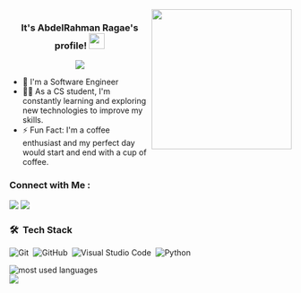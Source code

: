 
<img width="250" align="right" src="https://c.tenor.com/_DOBjnGspYAAAAAM/code-coding.gif">

<h3 align="center">
  It's AbdelRahman Ragae's profile!
  <img src="https://media.giphy.com/media/hvRJCLFzcasrR4ia7z/giphy.gif" width="28">
</h3>

<p align="center">
  <a href="https://github.com/DenverCoder1/readme-typing-svg"><img src="https://readme-typing-svg.herokuapp.com/?lines=Always%20learning%20new%20things&font=Fira%20Code&center=true&width=440&height=45&color=f75c7e&vCenter=true&size=22"></a>
</p> 
<!-- Typing SVG by DenverCoder1 - https://github.com/DenverCoder1/readme-typing-svg -->


- 🏢 I'm a Software Engineer
- 👨‍💻 As a CS student, I'm constantly learning and exploring new technologies to improve my skills.
- ⚡ Fun Fact: I'm a coffee enthusiast and my perfect day would start and end with a cup of coffee.



### Connect with Me :

<a href="https://linkedin.com/in/abdoragae74" target="_blank"><img src="https://img.shields.io/badge/AbdelRahman%20Ragae-0077B5?style=for-the-badge&logo=Linkedin&logoColor=white"/></a>
<a href="https://t.me/AbdoRagae74" target="_blank"><img src="https://img.shields.io/badge/AbdelRahman%20Ragae-0077B5?style=for-the-badge&logo=Telegram&logoColor=white"/></a>
### 🛠 &nbsp;Tech Stack
![Git](https://img.shields.io/badge/-Git-05122A?style=flat&logo=git)&nbsp;
![GitHub](https://img.shields.io/badge/-GitHub-05122A?style=flat&logo=github)&nbsp;
![Visual Studio Code](https://img.shields.io/badge/-Visual%20Studio%20Code-05122A?style=flat&logo=visual-studio-code&logoColor=007ACC)&nbsp;
![Python](https://img.shields.io/badge/-Python%20-05122A?style=flat&logo=python)&nbsp;




<img align="left" src="https://github-readme-stats.vercel.app/api/top-langs?username=AbdoRagae74&show_icons=true&locale=en&layout=compact&theme=radical" alt="most used languages" />
<br>
<a href="https://komarev.com/ghpvc/?username=Abdoragae74&style=for-the-badge">
    <img src="https://komarev.com/ghpvc/?username=Abdoragae74&style=for-the-badge">
</a>
